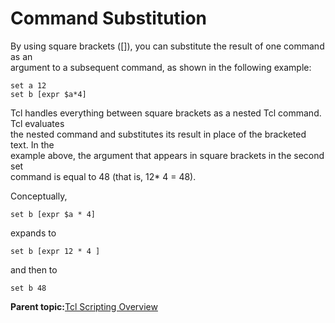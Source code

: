 # Command Substitution

By using square brackets \(\[\]\), you can substitute the result of one command as an<br /> argument to a subsequent command, as shown in the following example:

```
set a 12
set b [expr $a*4]
```

Tcl handles everything between square brackets as a nested Tcl command. Tcl evaluates<br /> the nested command and substitutes its result in place of the bracketed text. In the<br /> example above, the argument that appears in square brackets in the second set<br /> command is equal to 48 \(that is, 12\* 4 = 48\).

Conceptually,

```
set b [expr $a * 4]
```

expands to

```
set b [expr 12 * 4 ]
```

and then to

```
set b 48
```

**Parent topic:**[Tcl Scripting Overview](GUID-57D1B766-9771-410F-B0F1-9199613DB164.md)

